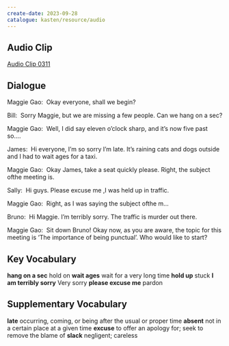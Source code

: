 ```yaml
---
create-date: 2023-09-28
catalogue: kasten/resource/audio
---
```


## Audio Clip
[Audio Clip 0311](https://archive.org/download/englishpod_all/englishpod_0311dg.mp3)

## Dialogue
Maggie Gao:  Okay everyone, shall we begin? 

Bill:  Sorry Maggie, but we are missing a few people. Can we hang on a sec? 

Maggie Gao:  Well, I did say eleven o’clock sharp, and it’s now five past so…. 

James:  Hi everyone, I’m so sorry I’m late. It’s raining cats and dogs outside and I had to wait ages for a taxi. 

Maggie Gao:  Okay James, take a seat quickly please. Right, the subject ofthe meeting is. 

Sally:  Hi guys. Please excuse me ,I was held up in traffic. 

Maggie Gao:  Right, as I was saying the subject ofthe m… 

Bruno:  Hi Maggie. I’m terribly sorry. The traffic is murder out there. 

Maggie Gao:  Sit down Bruno! Okay now, as you are aware, the topic for this meeting is ‘The importance of being punctual’. Who would like to start? 

## Key Vocabulary
**hang on a sec**            hold on
**wait ages**                wait for a very long time
**hold up**                  stuck
**I am terribly sorry**      Very sorry
**please excuse me**         pardon

## Supplementary Vocabulary
**late**        occurring, coming, or being after the usual or proper time
**absent**      not in a certain place at a given time
**excuse**      to offer an apology for; seek to remove the blame of
**slack**       negligent; careless
